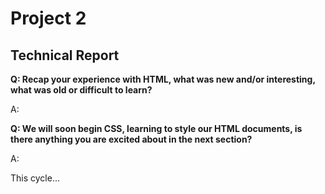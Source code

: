 
<h1>Project 2</h1>
  <h2>Technical Report</h2>


<b>Q: Recap your experience with HTML, what was new and/or interesting, what was old or difficult to learn?</b>

A:

<b>Q: We will soon begin CSS, learning to style our HTML documents, is there anything you are excited about in the next section? </b>

A:

This cycle...

<img src="" />

